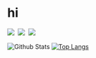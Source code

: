 <h1>hi</h1>
<p>
  <img src="https://img.shields.io/badge/React-61DAFB?style=flat-square&logo=React&logoColor=black"/></a>&nbsp
  <img src="https://img.shields.io/badge/JavaScript-F7DF1E?style=flat-square&logo=JavaScript&logoColor=black"/></a>&nbsp
  <img src="https://img.shields.io/badge/CSS3-1572B6?style=flat-square&logo=CSS3&logoColor=white"/></a>&nbsp
</p>

![Github Stats](https://github-readme-stats.vercel.app/api?username=uncyclocity&show_icons=true&hide=stars&theme=vue-dark)
[![Top Langs](https://github-readme-stats.vercel.app/api/top-langs/?username=anuraghazra&layout=compact&theme=vue-dark)](https://github.com/anuraghazra/github-readme-stats)



